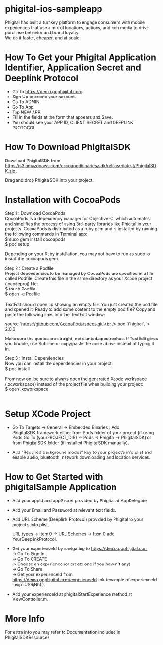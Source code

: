 # phigital-ios-sampleapp

Phigital has built a turnkey platform to engage consumers with mobile experiences that use a mix of locations, actions, and rich media to drive purchase behavior and brand loyalty.<br />We do it faster, cheaper, and at scale.

# How To Get your Phigital Application Identifier, Application Secret and Deeplink Protocol

- Go To   https://demo.gophigital.com.
- Sign Up to create your account.
- Go To ADMIN.
- Go To App.
- Tap NEW APP.
- Fill in the fields at the form that appears and Save.
- You should see your APP ID, CLIENT SECRET and DEEPLINK PROTOCOL.


# How To Download PhigitalSDK

Download PhigitalSDK from  https://s3.amazonaws.com/cocoapodbinaries/sdk/release/latest/PhigitalSDK.zip .

Drag and drop PhigitalSDK into your project. 


# Installation with CocoaPods

Step 1 : Download CocoaPods<br />
CocoaPods is a dependency manager for Objective-C, which automates and simplifies the process of using 3rd-party libraries like Phigital in your projects.
CocoaPods is distributed as a ruby gem and is installed by running the following commands in Terminal.app:<br />
$ sudo gem install cocoapods<br />
$ pod setup<br />

Depending on your Ruby installation, you may not have to run as sudo to install the cocoapods gem.<br />

Step 2 : Create a Podfile<br />
Project dependencies to be managed by CocoaPods are specified in a file called Podfile. Create this file in the same directory as your Xcode project (.xcodeproj) file:<br />
$ touch Podfile<br />
$ open -e Podfile<br /><br />
TextEdit should open up showing an empty file. You just created the pod file and opened it! Ready to add some content to the empty pod file?
Copy and paste the following lines into the TextEdit window:<br />

source 'https://github.com/CocoaPods/specs.git'<br />
pod 'Phigital', '> 2.0.0'<br />

Make sure the quotes are straight, not slanted/apostrophes. If TextEdit gives you trouble, use Sublime or copy/paste the code above instead of typing it in.<br />

Step 3 : Install Dependencies<br />
Now you can install the dependencies in your project:<br />
$ pod install<br /><br />
From now on, be sure to always open the generated Xcode workspace (.xcworkspace) instead of the project file when building your project:<br />
$ open <YourProjectName>.xcworkspace<br /><br />


# Setup XCode Project

- Go To Targets -> General -> Embedded Binaries : Add PhigitalSDK.framework either from Pods folder of your project (if using Pods Go To (yourPROJECT_DIR) -> Pods -> Phigital -> PhigitalSDK) or from PhigitalSDK folder (if installed PhigitalSDK manually).

- Add “Required background modes” key to your project’s info.plist and enable audio, bluetooth, network downloading and location services.


# How to Get Started with phigitalSample Application


- Add your appId and appSecret provided by Phigital at AppDelegate.

- Add your Email and Password at relevant text fields.

- Add URL Scheme (Deeplink Protocol) provided by Phigital to your project’s info.plist.

  URL types -> Item 0 -> URL Schemes -> Item 0 add YourDeeplinkProtocol.

- Get your experienceId by navigating to https://demo.gophigital.com<br />-> Go To Sign In<br />-> Go To CREATE<br />-> Choose an experience (or create one if you haven't any)<br />->
Go To Share<br />-> Get your experienceId from https://demo.gophigital.com/experienceId link (example of experienceId : expTUSRjNhL).

- Add your experienceId at phigitalStartExperience method at ViewController.m.


# More Info

For extra info you may refer to Documentation included in PhigitalSDKResources.
 

